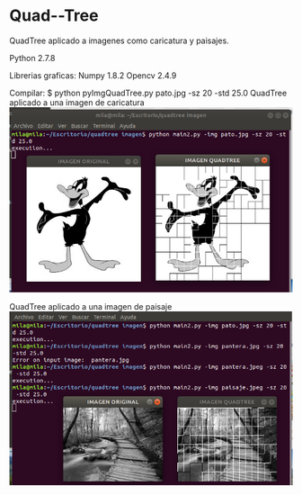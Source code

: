 # Quad--Tree
QuadTree aplicado a imagenes como caricatura y paisajes.

Python 2.7.8

Librerias graficas:
Numpy 1.8.2
Opencv 2.4.9

Compilar:
$ python pyImgQuadTree.py pato.jpg -sz 20 -std 25.0
QuadTree aplicado a una imagen de caricatura
![img](https://github.com/Arianamilagros/Quad--Tree/blob/master/caricatura1.png) 


QuadTree aplicado a una imagen de paisaje
![img](https://github.com/Arianamilagros/Quad--Tree/blob/master/paisaje1.png)
